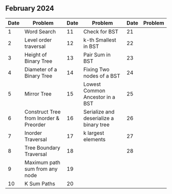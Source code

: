 ## February 2024

| Date | Problem                                | Date | Problem                                 | Date | Problem |
| ---- | -------------------------------------- | ---- | --------------------------------------- | ---- | ------- |
| 1    | Word Search                            | 11   | Check for BST                           | 21   |         |
| 2    | Level order traversal                  | 12   | k-th Smallest in BST                    | 22   |         |
| 3    | Height of Binary Tree                  | 13   | Pair Sum in BST                         | 23   |         |
| 4    | Diameter of a Binary Tree              | 14   | Fixing Two nodes of a BST               | 24   |         |
| 5    | Mirror Tree                            | 15   | Lowest Common Ancestor in a BST         | 25   |         |
| 6    | Construct Tree from Inorder & Preorder | 16   | Serialize and deserialize a binary tree | 26   |         |
| 7    | Inorder Traversal                      | 17   | k largest elements                      | 27   |         |
| 8    | Tree Boundary Traversal                | 18   |                                         | 28   |         |
| 9    | Maximum path sum from any node         | 19   |                                         |      |         |
| 10   | K Sum Paths                            | 20   |                                         |      |         |
